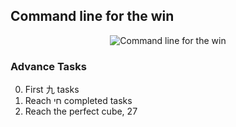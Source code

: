 ## Command line for the win

<p align="center"><img src="https://s3.amazonaws.com/intranet-projects-files/holbertonschool-sysadmin_devops/324/06AChAO.png" alt="Command line for the win" /></p>

### Advance Tasks
0. First 九 tasks
1. Reach חי completed tasks
2. Reach the perfect cube, 27
